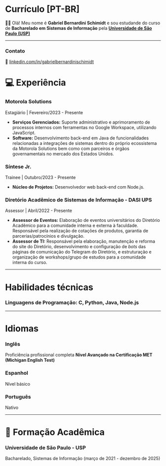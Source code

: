 # Currículo [PT-BR]

👋🏻 Olá! Meu nome é **Gabriel Bernardini Schimidt** e sou estudande do curso de **Bacharelado em Sistemas de Informação** pela **[Universidade de São Paulo (USP)]([https://uspdigital.usp.br/jupiterweb/listarGradeCurricular?codcg=86&codcur=86200&codhab=204&tipo=N](http://www5.each.usp.br/bacharelado-em-sistemas-de-informacao/)http://www5.each.usp.br/bacharelado-em-sistemas-de-informacao/)** 

---

### Contato

🔗 [linkedin.com/in/gabrielbernardinischimidt](www.linkedin.com/in/gabrielbernardinischimidt)


# 💻 Experiência 

### Motorola Solutions 

Estagiário | Fevereiro/2023 - Presente

 - **Serviços Gerenciados:** Suporte administrativo e aprimoramento de processos internos com
ferramentas no Google Workspace, utilizando JavaScript.
 - **Software:** Desenvolvimento back-end em Java de funcionalidades relacionadas a
integrações de sistemas dentro do próprio ecossistema da Motorola Solutions bem como
com parceiros e órgãos governamentais no mercado dos Estados Unidos.

### Síntese Jr.

Trainee | Outubro/2023 - Presente

 - **Núcleo de Projetos:** Desenvolvedor web back-end com Node.js.

### Diretório Acadêmico de Sistemas de Informação - DASI UPS

Assessor | Abril/2022 - Presente

 - **Assessor de Eventos:** Elaboração de eventos universitários do Diretório Acadêmico para a comunidade interna e externa à faculdade. Responsável pela realização de cotações de produtos, garantia de parcerias/patrocínios e divulgação.
  - **Assessor de TI:** Responsável pela elaboração, manutenção e reforma do site do Diretório, desenvolvimento e configuração de *bots* das páginas de comunicação do Telegram do Diretório, e estruturação e organização de workshops/grupo de estudos para a comunidade interna do curso.

---

# Habilidades técnicas

### **Linguagens de Programação**: C, Python, Java, Node.js

---

# Idiomas

### Inglês

Proficiência profissional completa
**Nível Avançado na Certificação MET (Michigan English Test)**

### Espanhol

Nível básico

### Português

Nativo

---

# 🏫 Formação Acadêmica

### **Universidade de São Paulo - USP**

Bacharelado, Sistemas de Informação (março de 2021 - dezembro de 2025)
